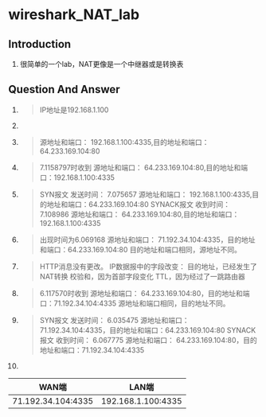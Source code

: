 # wireshark_NAT_lab
## Introduction

1. 很简单的一个lab，NAT更像是一个中继器或是转换表

## Question And Answer
1. > IP地址是192.168.1.100
2. 
3. > 源地址和端口： 192.168.1.100:4335,目的地址和端口：64.233.169.104:80
4. > 7.1158797时收到
   > 源地址和端口： 64.233.169.104:80,目的地址和端口：192.168.1.100:4335
5. > SYN报文
   > 发送时间： 7.075657
   > 源地址和端口： 192.168.1.100:4335,目的地址和端口：64.233.169.104:80
   > SYNACK报文
   > 收到时间： 7.108986
   > 源地址和端口： 64.233.169.104:80,目的地址和端口：192.168.1.100:4335
6. > 出现时间为6.069168
   > 源地址和端口： 71.192.34.104:4335，目的地址和端口：64.233.169.104:80
   > 目的地址和端口相同，源地址不同。
7. > HTTP消息没有更改。
   > IP数据报中的字段改变：
   > 目的地址，已经发生了NAT转换
   > 校验和，因为首部字段变化
   > TTL，因为经过了一跳路由器
8. > 6.117570时收到
   > 源地址和端口： 64.233.169.104:80，目的地址和端口：71.192.34.104:4335
   > 源地址和端口相同，目的地址不同。
9. > SYN报文
   > 发送时间： 6.035475
   > 源地址和端口： 71.192.34.104:4335，目的地址和端口：64.233.169.104:80
   > SYNACK报文
   > 收到时间： 6.067775
   > 源地址和端口： 64.233.169.104:80，目的地址和端口：71.192.34.104:4335
10. 

| WAN端              | LAN端              |
| ------------------ | ------------------ |
| 71.192.34.104:4335 | 192.168.1.100:4335 |